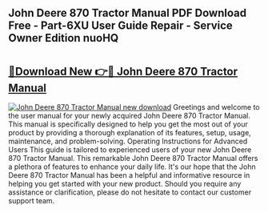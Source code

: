 ## John Deere 870 Tractor Manual PDF Download Free - Part-6XU User Guide Repair - Service Owner Edition nuoHQ

# <h2><a href="http://bc9146.oget.top/?id=John+Deere+870+Tractor+Manual">🔗Download New 👉🔴 John Deere 870 Tractor Manual</a></h2>

[![John Deere 870 Tractor Manual new download](https://i.imgur.com/5g1atiW.png)](http://bc9146.oget.top/?id=John+Deere+870+Tractor+Manual)
Greetings and welcome to the user manual for your newly acquired John Deere 870 Tractor Manual. This manual is specifically designed to help you get the most out of your product by providing a thorough explanation of its features, setup, usage, maintenance, and problem-solving. Operating Instructions for Advanced Users This guide is tailored to experienced users of your new John Deere 870 Tractor Manual. This remarkable John Deere 870 Tractor Manual offers a plethora of features to enhance your daily life. It's our hope that the John Deere 870 Tractor Manual has been a helpful and informative resource in helping you get started with your new product. Should you require any assistance or clarification, please do not hesitate to contact our customer support team.
